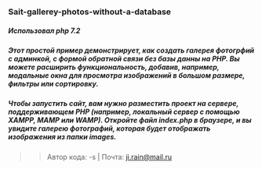 ### Sait-gallerey-photos-without-a-database
##### Использовал php 7.2
##### Этот простой пример демонстрирует, как создать галерея фотогрфий с админкой, с формой обратной связи без базы данны на PHP. Вы можете расширить функциональность, добавив, например, модальные окна для просмотра изображений  в большом размере, фильтры или сортировку.
##### Чтобы запустить сайт, вам нужно разместить проект на сервере, поддерживающем PHP (например, локальный сервер с помощью XAMPP, MAMP или WAMP). Откройте файл index.php в браузере, и  вы увидите галерею  фотографий, которая  будет отображать изображения из папки images.
>> Автор кода: -s |
>> Почта: ji.rain@mail.ru
